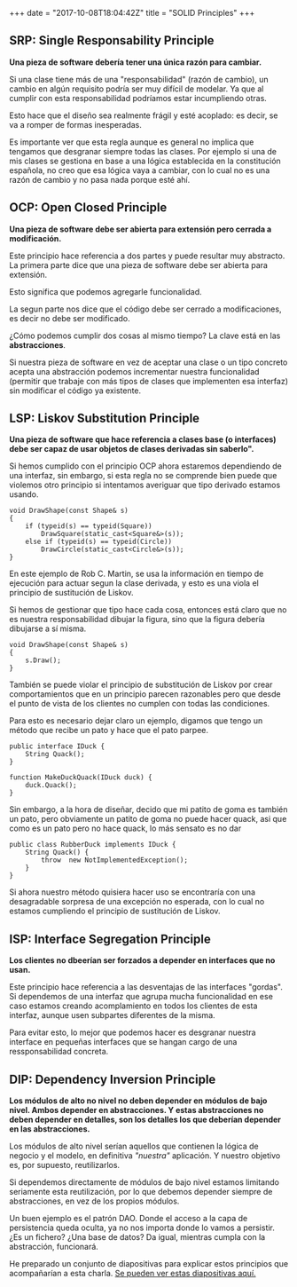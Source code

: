 +++
date = "2017-10-08T18:04:42Z"
title = "SOLID Principles"
+++

## SRP: Single Responsability Principle

**Una pieza de software debería tener una única razón para cambiar.**

Si una clase tiene más de una "responsabilidad" (razón de cambio), un cambio en algún requisito podría ser muy difícil de modelar. Ya que al cumplir con esta responsabilidad podríamos estar incumpliendo otras. 

Esto hace que el diseño sea realmente frágil y esté acoplado: es decir, se va a romper de formas inesperadas. 

Es importante ver que esta regla aunque es general no implica que tengamos que desgranar siempre todas las clases. Por ejemplo si una de mis clases se gestiona en base a una lógica establecida en la constitución española, no creo que esa lógica vaya a cambiar, con lo cual no es una razón de cambio y no pasa nada porque esté ahí.

## OCP: Open Closed Principle

**Una pieza de software debe ser abierta para extensión pero cerrada a modificación.**

Este principio hace referencia a dos partes y puede resultar muy abstracto. La primera parte dice que una pieza de software debe ser abierta para extensión. 

Esto significa que podemos agregarle funcionalidad. 

La segun parte nos dice que el código debe ser cerrado a modificaciones, es decir no debe ser modificado.

¿Cómo podemos cumplir dos cosas al mismo tiempo? La clave está en las **abstracciones**.

Si nuestra pieza de software en vez de aceptar una clase o un tipo concreto acepta una abstracción podemos incrementar nuestra funcionalidad (permitir que trabaje con más tipos de clases que implementen esa interfaz) sin modificar el código ya existente. 

## LSP: Liskov Substitution Principle

**Una pieza de software que hace referencia a clases base (o interfaces) debe ser capaz de usar objetos de clases derivadas sin saberlo".**

Si hemos cumplido con el principio OCP ahora estaremos dependiendo de una interfaz, sin embargo, si esta regla no se comprende bien puede que violemos otro principio si intentamos averiguar que tipo derivado estamos usando.


```
void DrawShape(const Shape& s)
{
    if (typeid(s) == typeid(Square))
        DrawSquare(static_cast<Square&>(s)); 
    else if (typeid(s) == typeid(Circle))
        DrawCircle(static_cast<Circle&>(s));
}
```

En este ejemplo de Rob C. Martin, se usa la información en tiempo de ejecución para actuar segun la clase derivada, y esto es una viola el principio de sustitución de Liskov. 

Si hemos de gestionar que tipo hace cada cosa, entonces está claro que no es nuestra responsabilidad dibujar la figura, sino que la figura debería dibujarse a sí misma.

```
void DrawShape(const Shape& s)
{
    s.Draw();
}
```

También se puede violar el principio de substitución de Liskov por crear comportamientos que en un principio parecen razonables pero que desde el punto de vista de los clientes no cumplen con todas las condiciones.

Para esto es necesario dejar claro un ejemplo, digamos que tengo un método que recibe un pato y hace que el pato parpee.
```
public interface IDuck {
    String Quack();
}

function MakeDuckQuack(IDuck duck) {
    duck.Quack();
}
```

Sin embargo, a la hora de diseñar, decido que mi patito de goma es también un pato, pero obviamente un patito de goma no puede hacer quack,
asi que como es un pato pero no hace quack, lo más sensato es no dar

```
public class RubberDuck implements IDuck {
    String Quack() {
        throw  new NotImplementedException();
    }
}
```

Si ahora nuestro método quisiera hacer uso se encontraría con una desagradable sorpresa de una excepción no esperada, con lo cual no estamos cumpliendo el principio de sustitución de Liskov.


## ISP: Interface Segregation Principle

**Los clientes no dbeerían ser forzados a depender en interfaces que no usan.**

Este principio hace referencia a las desventajas de las interfaces "gordas". Si dependemos de una interfaz que agrupa mucha funcionalidad en ese caso estamos creando acomplamiento en todos los clientes de esta interfaz, aunque usen subpartes diferentes de la misma.

Para evitar esto, lo mejor que podemos hacer es desgranar nuestra interface en pequeñas interfaces que se hangan cargo de una ressponsabilidad concreta. 

## DIP: Dependency Inversion Principle

**Los módulos de alto no nivel no deben depender en módulos de bajo nivel. Ambos depender en abstracciones. Y estas abstracciones no deben depender en detalles, son los detalles los que deberían depender en las abstracciones.**

Los módulos de alto nivel serían aquellos que contienen la lógica de negocio y el modelo, en definitiva *"nuestra"* aplicación. Y nuestro objetivo es, por supuesto, reutilizarlos. 

Si dependemos directamente de módulos de bajo nivel estamos limitando seriamente esta reutilización, por lo que debemos depender siempre de abstracciones, en vez de los propios módulos.

Un buen ejemplo es el patrón DAO. Donde el acceso a la capa de persistencia queda oculta, ya no nos importa donde lo vamos a persistir. ¿Es un fichero? ¿Una base de datos? Da igual, mientras cumpla con la abstracción, funcionará. 


He preparado un conjunto de diapositivas para explicar estos principios que acompañarían a esta charla. [Se pueden ver estas diapositivas aquí.](https://1drv.ms/p/s!AoC6q0w0j0MZg0CTWhdpW_TL2EWR)